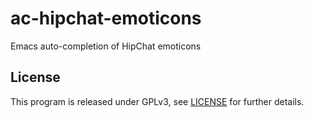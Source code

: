 # ac-hipchat-emoticons
Emacs auto-completion of HipChat emoticons

## License

This program is released under GPLv3, see [LICENSE](LICENSE) for
further details.
